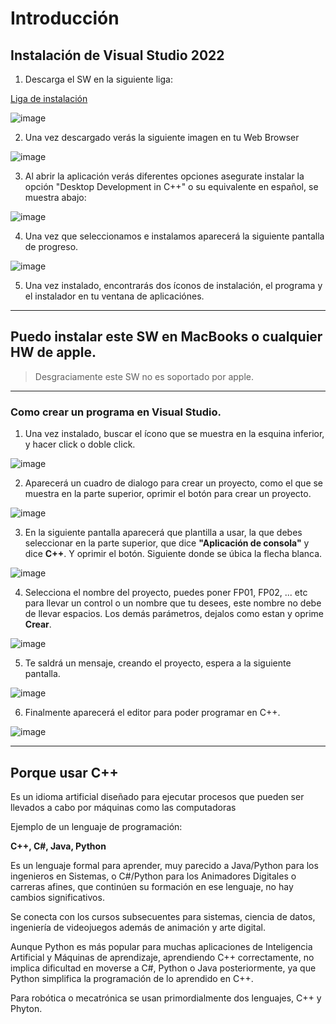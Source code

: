 # Introducción

## Instalación de Visual Studio 2022

1. Descarga el SW en la siguiente liga:

[Liga de instalación](https://visualstudio.microsoft.com/es/downloads/)


![image](https://github.com/user-attachments/assets/26b7fc2e-416c-4fb5-8df0-35c8f4bdc030)



2. Una vez descargado verás la siguiente imagen en tu Web Browser

![image](https://github.com/user-attachments/assets/20fa6e92-fa02-4b5b-b88d-6c5e5844d167)


3. Al abrir la aplicación verás diferentes opciones asegurate instalar la opción "Desktop Development in C++" o su equivalente en español, se muestra abajo:

![image](https://github.com/user-attachments/assets/d8623733-4936-4635-bf1e-864c18e8aee4)

4. Una vez que seleccionamos e instalamos aparecerá la siguiente pantalla de progreso.

![image](https://github.com/user-attachments/assets/b6d3ba71-065e-4cc6-a7f6-723b459db149)

5. Una vez instalado, encontrarás dos íconos de instalación, el programa y el instalador en tu ventana de aplicaciónes.

___

## Puedo instalar este SW en MacBooks o cualquier HW de apple.

> Desgraciamente este SW no es soportado por apple.

___


### Como crear un programa en Visual Studio.

1. Una vez instalado, buscar el ícono que se muestra en la esquina inferior, y hacer click o doble click. 

![image](https://github.com/user-attachments/assets/4eddaa43-6da8-41cc-b1e2-e0b68c88129f)

2. Aparecerá un cuadro de dialogo para crear un proyecto, como el que se muestra en la parte superior, oprimir el botón para crear un proyecto.

![image](https://github.com/user-attachments/assets/1d1a1653-f43c-4854-b934-57eca7c6ff65)


3. En la siguiente pantalla aparecerá que plantilla a usar, la que debes seleccionar en la parte superior, que dice **"Aplicación de consola"** y dice **C++**. Y oprimir el botón. Siguiente donde se úbica la flecha blanca.

![image](https://github.com/user-attachments/assets/49024eac-73ba-4d4b-a6df-f5a86baa25e8)


4. Selecciona el nombre del proyecto, puedes poner FP01, FP02, ... etc para llevar un control o un nombre que tu desees, este nombre no debe de llevar espacios. Los demás parámetros, dejalos como estan y oprime **Crear**.

![image](https://github.com/user-attachments/assets/5e068998-f1f6-4b0a-adeb-c2c808544ba8)


5. Te saldrá un mensaje, creando el proyecto, espera a la siguiente pantalla.

![image](https://github.com/user-attachments/assets/61086a96-f32c-486c-a732-b7fa519c2c9d)

6. Finalmente aparecerá el editor para poder programar en C++.

![image](https://github.com/user-attachments/assets/f56ffc34-11f1-41d2-8334-941187dd8767)

___

## Porque usar C++

Es un idioma artificial diseñado para ejecutar procesos que pueden ser llevados a cabo por máquinas como las computadoras

Ejemplo de un lenguaje de programación:

**C++, C#, Java, Python**

Es un lenguaje formal para aprender, muy parecido a Java/Python para los ingenieros en Sistemas, o C#/Python para los Animadores Digitales o carreras afines, que continúen su formación en ese lenguaje, no hay cambios significativos.

Se conecta con los cursos subsecuentes para sistemas, ciencia de datos, ingeniería de videojuegos además de animación y arte digital.

Aunque Python es más popular para muchas aplicaciones de Inteligencia Artificial y Máquinas de aprendizaje, aprendiendo C++ correctamente, no implica dificultad en moverse a C#, Python o Java posteriormente, ya que Python simplifica la programación de lo aprendido en C++.

Para robótica o mecatrónica se usan primordialmente dos lenguajes, C++ y Phyton.















